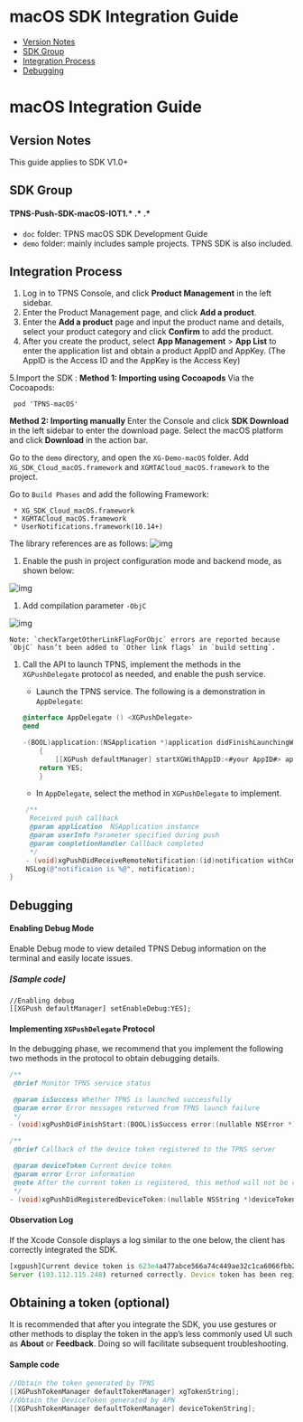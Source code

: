 # macOS SDK Integration Guide

- [Version Notes](https://intl.cloud.tencent.com/document/product/1024/32002?!editLang=en&!preview#version-notes)
- [SDK Group](https://intl.cloud.tencent.com/document/product/1024/32002?!editLang=en&!preview#sdk-group)
- [Integration Process](https://intl.cloud.tencent.com/document/product/1024/32002?!editLang=en&!preview#integration-process)
- [Debugging](https://intl.cloud.tencent.com/document/product/1024/32002?!editLang=en&!preview#debugging)

# macOS Integration Guide

## Version Notes

This guide applies to SDK V1.0+

## SDK Group

#### TPNS-Push-SDK-macOS-IOT1.* .* .*

- `doc` folder: TPNS macOS SDK Development Guide
- `demo` folder: mainly includes sample projects. TPNS SDK is also included.

## Integration Process

1. Log in to TPNS Console, and click **Product Management** in the left sidebar.
2. Enter the Product Management page, and click **Add a product**.
3. Enter the **Add a product** page and input the product name and details, select your product category and click **Confirm** to add the product.
4. After you create the product, select **App Management** > **App List** to enter the application list and obtain a product AppID and AppKey. (The AppID is the Access ID and the AppKey is the Access Key)

5.Import the SDK :
**Method 1: Importing using Cocoapods**
Via the Cocoapods:

```
 pod 'TPNS-macOS' 
```

**Method 2: Importing manually**
Enter the Console and click **SDK Download** in the left sidebar to enter the download page. Select the macOS platform and click **Download** in the action bar.

Go to the `demo` directory, and open the `XG-Demo-macOS` folder. Add `XG_SDK_Cloud_macOS.framework` and `XGMTACloud_macOS.framework` to the project.

Go to `Build Phases` and add the following Framework:

```
 * XG_SDK_Cloud_macOS.framework
 * XGMTACloud_macOS.framework
 * UserNotifications.framework(10.14+)
```

The library references are as follows:
![img](https://main.qcloudimg.com/raw/e79a5a2cf536fadead09187c7f955f94.png)

1. Enable the push in project configuration mode and backend mode, as shown below:

![img](https://main.qcloudimg.com/raw/633deecbe4a0599a5c59424796cddcfb.png)

1. Add compilation parameter `-ObjC`

![img](https://main.qcloudimg.com/raw/a2b155eb1c1454cd3a05004dd37f595e.png)

```
Note: `checkTargetOtherLinkFlagForObjc` errors are reported because `ObjC` hasn’t been added to `Other link flags` in `build setting`.
```

1. Call the API to launch TPNS, implement the methods in the `XGPushDelegate` protocol as needed, and enable the push service.

   - Launch the TPNS service. The following is a demonstration in `AppDelegate`:

   ```objective-c
   @interface AppDelegate () <XGPushDelegate>
   @end
   
   -(BOOL)application:(NSApplication *)application didFinishLaunchingWithOptions:(NSDictionary *)launchOptions 
       {
           [[XGPush defaultManager] startXGWithAppID:<#your AppID#> appKey:<#your appKey#>  delegate:<#your delegate#>];
       return YES;
       }
   ```

   - In `AppDelegate`, select the method in `XGPushDelegate` to implement.

```objective-c
    /**
     Received push callback
     @param application  NSApplication instance
     @param userInfo Parameter specified during push
     @param completionHandler Callback completed
     */
    - (void)xgPushDidReceiveRemoteNotification:(id)notification withCompletionHandler:(void (^)(NSUInteger))completionHandler {
    NSLog(@"notificaion is %@", notification);
}
```

## Debugging

#### Enabling Debug Mode

Enable Debug mode to view detailed TPNS Debug information on the terminal and easily locate issues.

##### [Sample code]

```
//Enabling debug
[[XGPush defaultManager] setEnableDebug:YES];
```

#### Implementing `XGPushDelegate` Protocol

In the debugging phase, we recommend that you implement the following two methods in the protocol to obtain debugging details.

```objective-c
/**
 @brief Monitor TPNS service status

 @param isSuccess Whether TPNS is launched successfully
 @param error Error messages returned from TPNS launch failure
 */
- (void)xgPushDidFinishStart:(BOOL)isSuccess error:(nullable NSError *)error;

/**
 @brief Callback of the device token registered to the TPNS server

 @param deviceToken Current device token
 @param error Error information
 @note After the current token is registered, this method will not be called again
 */
- (void)xgPushDidRegisteredDeviceToken:(nullable NSString *)deviceToken error:(nullable NSError *)error;
```

#### Observation Log

If the Xcode Console displays a log similar to the one below, the client has correctly integrated the SDK.

```javascript
[xgpush]Current device token is 623e4a477abce566a74c449ae32c1ca6066fbb243e7417b3fe393811b54792eb
Server (193.112.115.248) returned correctly. Device token has been registered
```

## Obtaining a token (optional)
It is recommended that after you integrate the SDK, you use gestures or other methods to display the token in the app’s less commonly used UI such as **About** or **Feedback**. Doing so will facilitate subsequent troubleshooting.

#### Sample code
```objective-c
//Obtain the token generated by TPNS
[[XGPushTokenManager defaultTokenManager] xgTokenString];
//Obtain the DeviceToken generated by APN
[[XGPushTokenManager defaultTokenManager] deviceTokenString];
```

```


